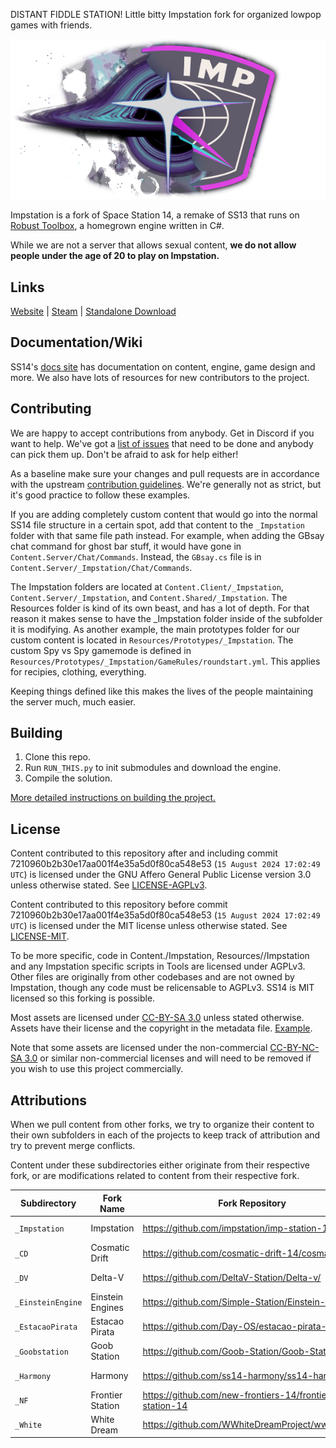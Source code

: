 DISTANT FIDDLE STATION!
Little bitty Impstation fork for organized lowpop games with friends.

<p align="center"> <img alt="Impstation" src="https://github.com/impstation/imp-station-14/blob/master/Resources/Textures/Logo/logo.png" /></p>

Impstation is a fork of Space Station 14, a remake of SS13 that runs on [Robust Toolbox](https://github.com/space-wizards/RobustToolbox), a homegrown engine written in C#.

While we are not a server that allows sexual content, <b>we do not allow people under the age of 20 to play on Impstation.</b>

## Links

[Website](https://impstation.gay/) | [Steam](https://store.steampowered.com/app/1255460/Space_Station_14/) | [Standalone Download](https://spacestation14.io/about/nightlies/)

## Documentation/Wiki

SS14's [docs site](https://docs.spacestation14.io/) has documentation on content, engine, game design and more. We also have lots of resources for new contributors to the project.

## Contributing

We are happy to accept contributions from anybody. Get in Discord if you want to help. We've got a [list of issues](https://github.com/impstation/imp-station-14/issues) that need to be done and anybody can pick them up. Don't be afraid to ask for help either!

As a baseline make sure your changes and pull requests are in accordance with the upstream [contribution guidelines](https://docs.spacestation14.com/en/general-development/codebase-info/pull-request-guidelines.html). We're generally not as strict, but it's good practice to follow these examples.

If you are adding completely custom content that would go into the normal SS14 file structure in a certain spot, add that content to the `_Impstation` folder with that same file path instead. For example, when adding the GBsay chat command for ghost bar stuff, it would have gone in `Content.Server/Chat/Commands`. Instead, the `GBsay.cs` file is in `Content.Server/_Impstation/Chat/Commands`. 

The Impstation folders are located at `Content.Client/_Impstation`, `Content.Server/_Impstation`, and `Content.Shared/_Impstation`. The Resources folder is kind of its own beast, and has a lot of depth. For that reason it makes sense to have the _Impstation folder inside of the subfolder it is modifying. As another example, the main prototypes folder for our  custom content is located in `Resources/Prototypes/_Impstation`. The custom Spy vs Spy gamemode is defined in `Resources/Prototypes/_Impstation/GameRules/roundstart.yml`. This applies for recipies, clothing, everything. 

Keeping things defined like this makes the lives of the people maintaining the server much, much easier.


## Building

1. Clone this repo.
2. Run `RUN_THIS.py` to init submodules and download the engine.
3. Compile the solution.

[More detailed instructions on building the project.](https://docs.spacestation14.com/en/general-development/setup.html)

## License

Content contributed to this repository after and including commit 7210960b2b30e17aa001f4e35a5d0f80ca548e53 (`15 August 2024 17:02:49 UTC`) is licensed under the GNU Affero General Public License version 3.0 unless otherwise stated. See [LICENSE-AGPLv3](./LICENSE-AGPLv3.TXT).

Content contributed to this repository before commit 7210960b2b30e17aa001f4e35a5d0f80ca548e53 (`15 August 2024 17:02:49 UTC`) is licensed under the MIT license unless otherwise stated. See [LICENSE-MIT](./LICENSE-MIT.TXT).

To be more specific, code in Content./Impstation, Resources//Impstation and any Impstation specific scripts in Tools are licensed under AGPLv3. Other files are originally from other codebases and are not owned by Impstation, though any code must be relicensable to AGPLv3. SS14 is MIT licensed so this forking is possible.

Most assets are licensed under [CC-BY-SA 3.0](https://creativecommons.org/licenses/by-sa/3.0/) unless stated otherwise. Assets have their license and the copyright in the metadata file. [Example](https://github.com/space-wizards/space-station-14/blob/master/Resources/Textures/Objects/Tools/crowbar.rsi/meta.json).

Note that some assets are licensed under the non-commercial [CC-BY-NC-SA 3.0](https://creativecommons.org/licenses/by-nc-sa/3.0/) or similar non-commercial licenses and will need to be removed if you wish to use this project commercially.

## Attributions

When we pull content from other forks, we try to organize their content to their own subfolders in each of the projects to keep track of attribution and try to prevent merge conflicts.

Content under these subdirectories either originate from their respective fork, or are modifications related to content from their respective fork.

| Subdirectory | Fork Name | Fork Repository | License |
|--------------|-----------|-----------------|---------|
| `_Impstation` | Impstation | https://github.com/impstation/imp-station-14/ | AGPL 3.0 |
| `_CD` | Cosmatic Drift | https://github.com/cosmatic-drift-14/cosmatic-drift | MIT |
| `_DV` | Delta-V | https://github.com/DeltaV-Station/Delta-v/ | AGPL 3.0 |
| `_EinsteinEngine` | Einstein Engines | https://github.com/Simple-Station/Einstein-Engines/ | AGPL 3.0 |
| `_EstacaoPirata` | Estacao Pirata | https://github.com/Day-OS/estacao-pirata-14/ | AGPL 3.0 |
| `_Goobstation` | Goob Station | https://github.com/Goob-Station/Goob-Station/ | AGPL 3.0 |
| `_Harmony` | Harmony | https://github.com/ss14-harmony/ss14-harmony | AGPL 3.0 |
| `_NF` | Frontier Station | https://github.com/new-frontiers-14/frontier-station-14 | AGPL 3.0 |
| `_White` | White Dream | https://github.com/WWhiteDreamProject/wwdpublic/ | AGPL 3.0 |
